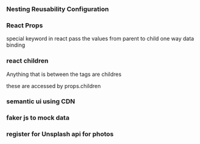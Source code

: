 ### Nesting Reusability Configuration

### React Props

special keyword in react
pass the values from parent to child
one way data binding

### react children

Anything that is between the tags are childres
<Component>
<child1> </child1>
<child2> </child2>
</Component>

these are accessed by props.children

### semantic ui using CDN

### faker js to mock data

### register for Unsplash api for photos

